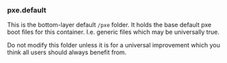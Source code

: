 
### pxe.default

This is the bottom-layer default `/pxe` folder. It holds the base default pxe boot files for this container. I.e. generic files which may be universally true.

Do not modify this folder unless it is for a universal improvement which you think all users should always benefit from.


